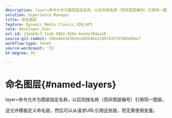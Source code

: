 ```yaml
---
description: layer=命令允许为图层指定名称，以后则按名称（而非图层编号）引用同一图层。
solution: Experience Manager
title: 命名图层
feature: Dynamic Media Classic,SDK/API
role: Developer,User
exl-id: 23eab9c7-7a16-4902-920e-6ee3e78daa18
source-git-commit: 206e4643e3926cb85b4be2189743578f88180be7
workflow-type: tm+mt
source-wordcount: '71'
ht-degree: 0%

---
```


# 命名图层{#named-layers}

layer=命令允许为图层指定名称，以后则按名称（而非图层编号）引用同一图层。

这允许模板定义命名层，然后可以从请求URL引用这些层，而无需使用变量。
